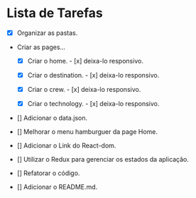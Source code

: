 # Lista de Tarefas

- [x] Organizar as pastas.

- Criar as pages...
  - [x] Criar o home. - [x] deixa-lo responsivo.

  - [x] Criar o destination. - [x] deixa-lo responsivo.

  - [x] Criar o crew. - [x] deixa-lo responsivo.

  - [x] Criar o technology. - [x] deixa-lo responsivo.

- [] Adicionar o data.json.

- [] Melhorar o menu hamburguer da page Home.

- [] Adicionar o Link do React-dom.

- [] Utilizar o Redux para gerenciar os estados da aplicação.

- [] Refatorar o código. 

- [] Adicionar o README.md.